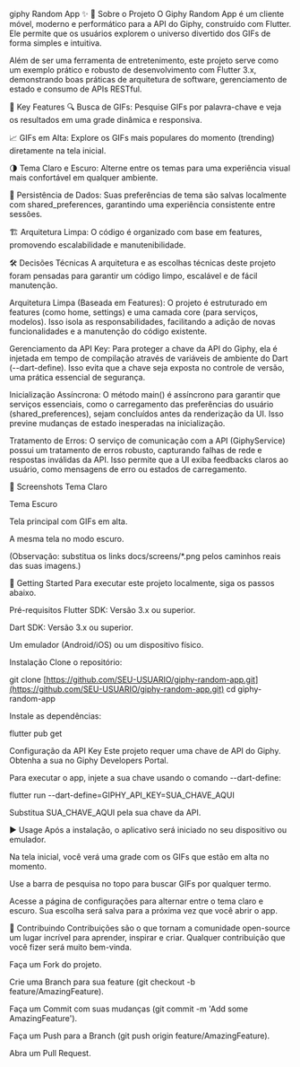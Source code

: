 giphy Random App ✨
📖 Sobre o Projeto
O Giphy Random App é um cliente móvel, moderno e performático para a API do Giphy, construído com Flutter. Ele permite que os usuários explorem o universo divertido dos GIFs de forma simples e intuitiva.

Além de ser uma ferramenta de entretenimento, este projeto serve como um exemplo prático e robusto de desenvolvimento com Flutter 3.x, demonstrando boas práticas de arquitetura de software, gerenciamento de estado e consumo de APIs RESTful.

🚀 Key Features
🔍 Busca de GIFs: Pesquise GIFs por palavra-chave e veja os resultados em uma grade dinâmica e responsiva.

📈 GIFs em Alta: Explore os GIFs mais populares do momento (trending) diretamente na tela inicial.

🌗 Tema Claro e Escuro: Alterne entre os temas para uma experiência visual mais confortável em qualquer ambiente.

💾 Persistência de Dados: Suas preferências de tema são salvas localmente com shared_preferences, garantindo uma experiência consistente entre sessões.

🏗️ Arquitetura Limpa: O código é organizado com base em features, promovendo escalabilidade e manutenibilidade.

🛠️ Decisões Técnicas
A arquitetura e as escolhas técnicas deste projeto foram pensadas para garantir um código limpo, escalável e de fácil manutenção.

Arquitetura Limpa (Baseada em Features): O projeto é estruturado em features (como home, settings) e uma camada core (para serviços, modelos). Isso isola as responsabilidades, facilitando a adição de novas funcionalidades e a manutenção do código existente.

Gerenciamento da API Key: Para proteger a chave da API do Giphy, ela é injetada em tempo de compilação através de variáveis de ambiente do Dart (--dart-define). Isso evita que a chave seja exposta no controle de versão, uma prática essencial de segurança.

Inicialização Assíncrona: O método main() é assíncrono para garantir que serviços essenciais, como o carregamento das preferências do usuário (shared_preferences), sejam concluídos antes da renderização da UI. Isso previne mudanças de estado inesperadas na inicialização.

Tratamento de Erros: O serviço de comunicação com a API (GiphyService) possui um tratamento de erros robusto, capturando falhas de rede e respostas inválidas da API. Isso permite que a UI exiba feedbacks claros ao usuário, como mensagens de erro ou estados de carregamento.

📸 Screenshots
Tema Claro

Tema Escuro





Tela principal com GIFs em alta.

A mesma tela no modo escuro.

(Observação: substitua os links docs/screens/*.png pelos caminhos reais das suas imagens.)

🚀 Getting Started
Para executar este projeto localmente, siga os passos abaixo.

Pré-requisitos
Flutter SDK: Versão 3.x ou superior.

Dart SDK: Versão 3.x ou superior.

Um emulador (Android/iOS) ou um dispositivo físico.

Instalação
Clone o repositório:

git clone [https://github.com/SEU-USUARIO/giphy-random-app.git](https://github.com/SEU-USUARIO/giphy-random-app.git)
cd giphy-random-app

Instale as dependências:

flutter pub get

Configuração da API Key
Este projeto requer uma chave de API do Giphy. Obtenha a sua no Giphy Developers Portal.

Para executar o app, injete a sua chave usando o comando --dart-define:

flutter run --dart-define=GIPHY_API_KEY=SUA_CHAVE_AQUI

Substitua SUA_CHAVE_AQUI pela sua chave da API.

▶️ Usage
Após a instalação, o aplicativo será iniciado no seu dispositivo ou emulador.

Na tela inicial, você verá uma grade com os GIFs que estão em alta no momento.

Use a barra de pesquisa no topo para buscar GIFs por qualquer termo.

Acesse a página de configurações para alternar entre o tema claro e escuro. Sua escolha será salva para a próxima vez que você abrir o app.

🤝 Contribuindo
Contribuições são o que tornam a comunidade open-source um lugar incrível para aprender, inspirar e criar. Qualquer contribuição que você fizer será muito bem-vinda.

Faça um Fork do projeto.

Crie uma Branch para sua feature (git checkout -b feature/AmazingFeature).

Faça um Commit com suas mudanças (git commit -m 'Add some AmazingFeature').

Faça um Push para a Branch (git push origin feature/AmazingFeature).

Abra um Pull Request.